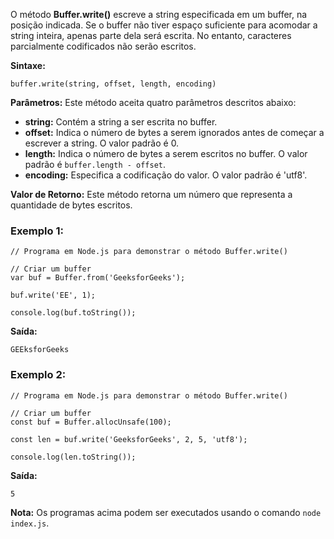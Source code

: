 O método **Buffer.write()** escreve a string especificada em um buffer, na posição indicada. Se o buffer não tiver espaço suficiente para acomodar a string inteira, apenas parte dela será escrita. No entanto, caracteres parcialmente codificados não serão escritos.

**Sintaxe:**

```
buffer.write(string, offset, length, encoding)
```

**Parâmetros:** Este método aceita quatro parâmetros descritos abaixo:
- **string:** Contém a string a ser escrita no buffer.
- **offset:** Indica o número de bytes a serem ignorados antes de começar a escrever a string. O valor padrão é 0.
- **length:** Indica o número de bytes a serem escritos no buffer. O valor padrão é `buffer.length - offset`.
- **encoding:** Especifica a codificação do valor. O valor padrão é 'utf8'.

**Valor de Retorno:** Este método retorna um número que representa a quantidade de bytes escritos.

### Exemplo 1:

```
// Programa em Node.js para demonstrar o método Buffer.write()

// Criar um buffer
var buf = Buffer.from('GeeksforGeeks');

buf.write('EE', 1);

console.log(buf.toString());
```

**Saída:**

```
GEEksforGeeks
```

### Exemplo 2:

```
// Programa em Node.js para demonstrar o método Buffer.write()

// Criar um buffer
const buf = Buffer.allocUnsafe(100);

const len = buf.write('GeeksforGeeks', 2, 5, 'utf8');

console.log(len.toString());
```

**Saída:**

```
5
```

**Nota:** Os programas acima podem ser executados usando o comando `node index.js`.

